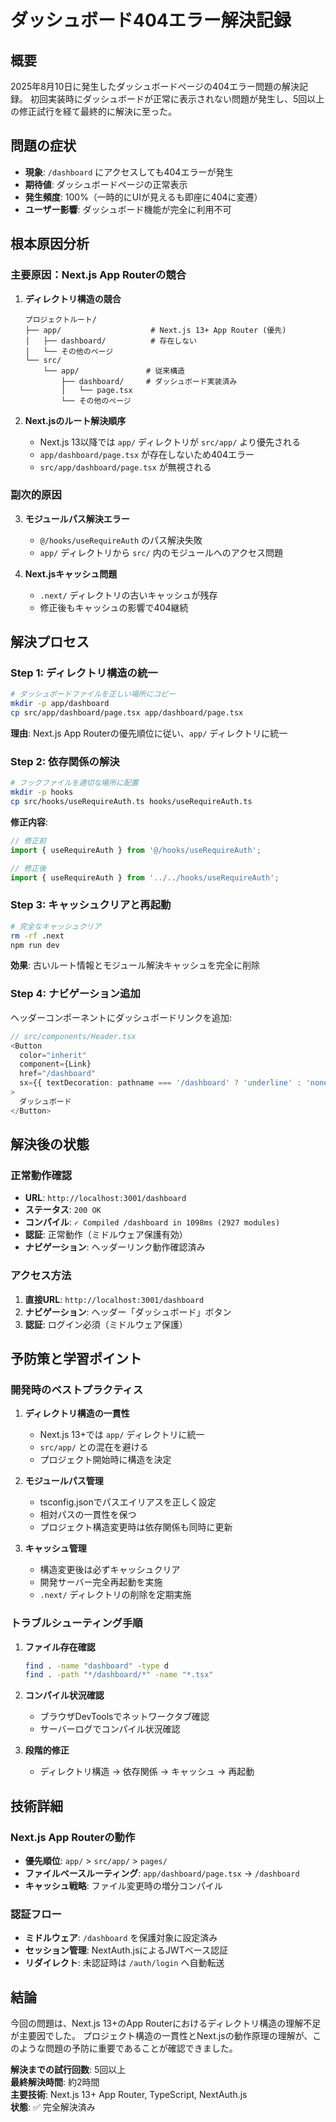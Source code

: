 # ダッシュボード404エラー解決記録

## 概要

2025年8月10日に発生したダッシュボードページの404エラー問題の解決記録。
初回実装時にダッシュボードが正常に表示されない問題が発生し、5回以上の修正試行を経て最終的に解決に至った。

## 問題の症状

- **現象**: `/dashboard` にアクセスしても404エラーが発生
- **期待値**: ダッシュボードページの正常表示
- **発生頻度**: 100%（一時的にUIが見えるも即座に404に変遷）
- **ユーザー影響**: ダッシュボード機能が完全に利用不可

## 根本原因分析

### 主要原因：Next.js App Routerの競合

1. **ディレクトリ構造の競合**

   ```
   プロジェクトルート/
   ├── app/                    # Next.js 13+ App Router (優先)
   │   ├── dashboard/          # 存在しない
   │   └── その他のページ
   └── src/
       └── app/               # 従来構造
           ├── dashboard/     # ダッシュボード実装済み
           │   └── page.tsx
           └── その他のページ
   ```

2. **Next.jsのルート解決順序**
   - Next.js 13以降では `app/` ディレクトリが `src/app/` より優先される
   - `app/dashboard/page.tsx` が存在しないため404エラー
   - `src/app/dashboard/page.tsx` が無視される

### 副次的原因

3. **モジュールパス解決エラー**
   - `@/hooks/useRequireAuth` のパス解決失敗
   - `app/` ディレクトリから `src/` 内のモジュールへのアクセス問題

4. **Next.jsキャッシュ問題**
   - `.next/` ディレクトリの古いキャッシュが残存
   - 修正後もキャッシュの影響で404継続

## 解決プロセス

### Step 1: ディレクトリ構造の統一

```bash
# ダッシュボードファイルを正しい場所にコピー
mkdir -p app/dashboard
cp src/app/dashboard/page.tsx app/dashboard/page.tsx
```

**理由**: Next.js App Routerの優先順位に従い、`app/` ディレクトリに統一

### Step 2: 依存関係の解決

```bash
# フックファイルを適切な場所に配置
mkdir -p hooks
cp src/hooks/useRequireAuth.ts hooks/useRequireAuth.ts
```

**修正内容**:

```typescript
// 修正前
import { useRequireAuth } from '@/hooks/useRequireAuth';

// 修正後
import { useRequireAuth } from '../../hooks/useRequireAuth';
```

### Step 3: キャッシュクリアと再起動

```bash
# 完全なキャッシュクリア
rm -rf .next
npm run dev
```

**効果**: 古いルート情報とモジュール解決キャッシュを完全に削除

### Step 4: ナビゲーション追加

ヘッダーコンポーネントにダッシュボードリンクを追加:

```typescript
// src/components/Header.tsx
<Button
  color="inherit"
  component={Link}
  href="/dashboard"
  sx={{ textDecoration: pathname === '/dashboard' ? 'underline' : 'none' }}
>
  ダッシュボード
</Button>
```

## 解決後の状態

### 正常動作確認

- **URL**: `http://localhost:3001/dashboard`
- **ステータス**: `200 OK`
- **コンパイル**: `✓ Compiled /dashboard in 1098ms (2927 modules)`
- **認証**: 正常動作（ミドルウェア保護有効）
- **ナビゲーション**: ヘッダーリンク動作確認済み

### アクセス方法

1. **直接URL**: `http://localhost:3001/dashboard`
2. **ナビゲーション**: ヘッダー「ダッシュボード」ボタン
3. **認証**: ログイン必須（ミドルウェア保護）

## 予防策と学習ポイント

### 開発時のベストプラクティス

1. **ディレクトリ構造の一貫性**
   - Next.js 13+では `app/` ディレクトリに統一
   - `src/app/` との混在を避ける
   - プロジェクト開始時に構造を決定

2. **モジュールパス管理**
   - tsconfig.jsonでパスエイリアスを正しく設定
   - 相対パスの一貫性を保つ
   - プロジェクト構造変更時は依存関係も同時に更新

3. **キャッシュ管理**
   - 構造変更後は必ずキャッシュクリア
   - 開発サーバー完全再起動を実施
   - `.next/` ディレクトリの削除を定期実施

### トラブルシューティング手順

1. **ファイル存在確認**

   ```bash
   find . -name "dashboard" -type d
   find . -path "*/dashboard/*" -name "*.tsx"
   ```

2. **コンパイル状況確認**
   - ブラウザDevToolsでネットワークタブ確認
   - サーバーログでコンパイル状況確認

3. **段階的修正**
   - ディレクトリ構造 → 依存関係 → キャッシュ → 再起動

## 技術詳細

### Next.js App Routerの動作

- **優先順位**: `app/` > `src/app/` > `pages/`
- **ファイルベースルーティング**: `app/dashboard/page.tsx` → `/dashboard`
- **キャッシュ戦略**: ファイル変更時の増分コンパイル

### 認証フロー

- **ミドルウェア**: `/dashboard` を保護対象に設定済み
- **セッション管理**: NextAuth.jsによるJWTベース認証
- **リダイレクト**: 未認証時は `/auth/login` へ自動転送

## 結論

今回の問題は、Next.js 13+のApp Routerにおけるディレクトリ構造の理解不足が主要因でした。
プロジェクト構造の一貫性とNext.jsの動作原理の理解が、このような問題の予防に重要であることが確認できました。

**解決までの試行回数**: 5回以上  
**最終解決時間**: 約2時間  
**主要技術**: Next.js 13+ App Router, TypeScript, NextAuth.js  
**状態**: ✅ 完全解決済み
